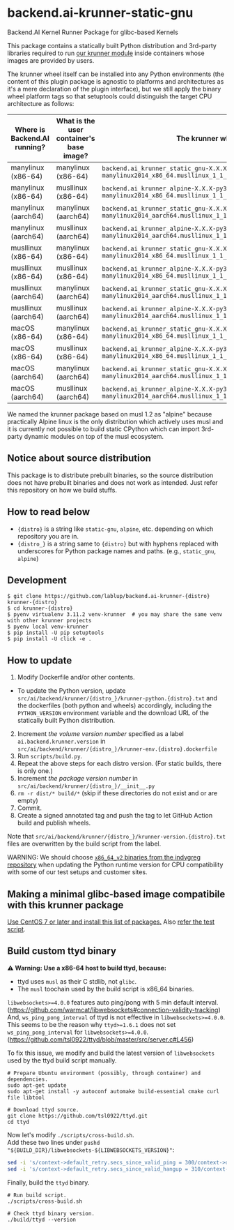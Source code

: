 # backend.ai-krunner-static-gnu
Backend.AI Kernel Runner Package for glibc-based Kernels

This package contains a statically built Python distribution and 3rd-party libraries required to run
[our krunner module](https://github.com/lablup/backend.ai/tree/main/src/ai/backend/kernel)
inside containers whose images are provided by users.

The krunner wheel itself can be installed into any Python environments (the content of this plugin
package is agnostic to platforms and architectures as it's a mere declaration of the plugin
interface), but we still apply the binary wheel platform tags so that setuptools could distinguish
the target CPU architecture as follows:

| Where is Backend.AI running? | What is the user container's base image? | The krunner wheel used |
|------------------------------|------------------------------------------|------------------------|
| manylinux (x86-64)           | manylinux (x86-64)                       | `backend.ai_krunner_static_gnu-X.X.X-py3-none-manylinux2014_x86_64.musllinux_1_1_x86_64.macosx_11_0_x86_64.whl` |
| manylinux (x86-64)           | musllinux (x86-64)                       | `backend.ai_krunner_alpine-X.X.X-py3-none-manylinux2014_x86_64.musllinux_1_1_x86_64.macosx_11_0_x86_64.whl` |
| manylinux (aarch64)          | manylinux (aarch64)                      | `backend.ai_krunner_static_gnu-X.X.X-py3-none-manylinux2014_aarch64.musllinux_1_1_aarch64.macosx_11_0_arm64.whl` |
| manylinux (aarch64)          | musllinux (aarch64)                      | `backend.ai_krunner_alpine-X.X.X-py3-none-manylinux2014_aarch64.musllinux_1_1_aarch64.macosx_11_0_arm64.whl` |
| musllinux (x86-64)           | manylinux (x86-64)                       | `backend.ai_krunner_static_gnu-X.X.X-py3-none-manylinux2014_x86_64.musllinux_1_1_x86_64.macosx_11_0_x86_64.whl` |
| musllinux (x86-64)           | musllinux (x86-64)                       | `backend.ai_krunner_alpine-X.X.X-py3-none-manylinux2014_x86_64.musllinux_1_1_x86_64.macosx_11_0_x86_64.whl` |
| musllinux (aarch64)          | manylinux (aarch64)                      | `backend.ai_krunner_static_gnu-X.X.X-py3-none-manylinux2014_aarch64.musllinux_1_1_aarch64.macosx_11_0_arm64.whl` |
| musllinux (aarch64)          | musllinux (aarch64)                      | `backend.ai_krunner_alpine-X.X.X-py3-none-manylinux2014_aarch64.musllinux_1_1_aarch64.macosx_11_0_arm64.whl` |
| macOS (x86-64)               | manylinux (x86-64)                       | `backend.ai_krunner_static_gnu-X.X.X-py3-none-manylinux2014_x86_64.musllinux_1_1_x86_64.macosx_11_0_x86_64.whl` |
| macOS (x86-64)               | musllinux (x86-64)                       | `backend.ai_krunner_alpine-X.X.X-py3-none-manylinux2014_x86_64.musllinux_1_1_x86_64.macosx_11_0_x86_64.whl` |
| macOS (aarch64)              | manylinux (aarch64)                      | `backend.ai_krunner_static_gnu-X.X.X-py3-none-manylinux2014_aarch64.musllinux_1_1_aarch64.macosx_11_0_arm64.whl` |
| macOS (aarch64)              | musllinux (aarch64)                      | `backend.ai_krunner_alpine-X.X.X-py3-none-manylinux2014_aarch64.musllinux_1_1_aarch64.macosx_11_0_arm64.whl` |

We named the krunner package based on musl 1.2 as "alpine" because practically Alpine linux is the
only distribution which actively uses musl and it is currently not possible to build static CPython
which can import 3rd-party dynamic modules on top of the musl ecosystem.

## Notice about source distribution

This package is to distribute prebuilt binaries, so the source distribution does not have prebuilt
binaries and does not work as intended.  Just refer this repository on how we build stuffs.

## How to read below

* `{distro}` is a string like `static-gnu`, `alpine`, etc. depending on which repository you are in.
* `{distro_}` is a string same to `{distro}` but with hyphens replaced with underscores for Python
  package names and paths. (e.g., `static_gnu`, `alpine`)

## Development

```console
$ git clone https://github.com/lablup/backend.ai-krunner-{distro} krunner-{distro}
$ cd krunner-{distro}
$ pyenv virtualenv 3.11.2 venv-krunner  # you may share the same venv with other krunner projects
$ pyenv local venv-krunner
$ pip install -U pip setuptools
$ pip install -U click -e .
```

## How to update

1. Modify Dockerfile and/or other contents.
  - To update the Python version, update `src/ai/backend/krunner/{distro_}/krunner-python.{distro}.txt`
    and the dockerfiles (both python and wheels) accordingly, including the
    `PYTHON_VERSION` environment variable and the download URL of the
    statically built Python distribution.
2. Increment *the volume version number* specified as a label `ai.backend.krunner.version`
   in `src/ai/backend/krunner/{distro_}/krunner-env.{distro}.dockerfile`
3. Run `scripts/build.py`.
4. Repeat the above steps for each distro version. (For static builds, there is only one.)
5. Increment *the package version number* in `src/ai/backend/krunner/{distro_}/__init__.py`
6. `rm -r dist/* build/*` (skip if these directories do not exist and or are empty)
7. Commit.
8. Create a signed annotated tag and push the tag to let GitHub Action build and publish wheels.

Note that `src/ai/backend/krunner/{distro_}/krunner-version.{distro}.txt` files are
overwritten by the build script from the label.

WARNING: We should choose [`x86_64_v2` binaries from the indygreg repository](https://gregoryszorc.com/docs/python-build-standalone/main/running.html)
when updating the Python runtime version for CPU compatibility with some of our
test setups and customer sites.

## Making a minimal glibc-based image compatibile with this krunner package

[Use CentOS 7 or later and install this list of packages.](https://github.com/lablup/backend.ai-krunner-static-gnu/blob/master/compat-test.Dockerfile)
Also [refer the test script](https://github.com/lablup/backend.ai-krunner-static-gnu/blob/main/scripts/test.sh).

## Build custom ttyd binary

**⚠️ Warning: Use a x86-64 host to build ttyd, because:**
  - ttyd uses `musl` as their C stdlib, not `glibc`.
  - The `musl` toochain used by the build script is x86_64 binaries.

`libwebsockets>=4.0.0` features auto ping/pong with 5 min default interval.
(https://github.com/warmcat/libwebsockets#connection-validity-tracking) And,
`ws_ping_pong_interval` of ttyd is not effective in `libwebsockets>=4.0.0`.
This seems to be the reason why `ttyd>=1.6.1` does not set
`ws_ping_pong_interval` for `libwebsockets>=4.0.0`.
(https://github.com/tsl0922/ttyd/blob/master/src/server.c#L456)

To fix this issue, we modify and build the latest version of `libwebsockets` used by the ttyd build script manually.

```console
# Prepare Ubuntu environment (possibly, through container) and dependencies.
sudo apt-get update
sudo apt-get install -y autoconf automake build-essential cmake curl file libtool

# Download ttyd source.
git clone https://github.com/tsl0922/ttyd.git
cd ttyd
```

Now let's modify `./scripts/cross-build.sh`.  
Add these two lines under `pushd "${BUILD_DIR}/libwebsockets-${LIBWEBSOCKETS_VERSION}"`:
```sh
sed -i 's/context->default_retry.secs_since_valid_ping = 300/context->default_retry.secs_since_valid_ping = 20/g' lib/core/context.c 
sed -i 's/context->default_retry.secs_since_valid_hangup = 310/context->default_retry.secs_since_valid_hangup = 30/g' lib/core/context.c 
```

Finally, build the `ttyd` binary.   
```console
# Run build script.
./scripts/cross-build.sh

# Check ttyd binary version.
./build/ttyd --version
```
